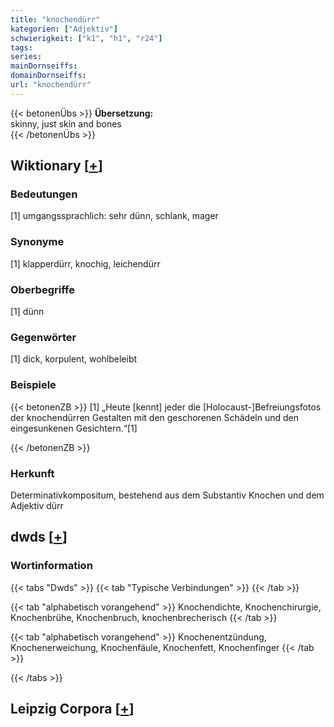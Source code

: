 ```yaml
---
title: "knochendürr"
kategorien: ["Adjektiv"]
schwierigkeit: ["k1", "h1", "r24"]
tags:
series:
mainDornseiffs:
domainDornseiffs:
url: "knochendürr"
---
```


{{< betonenÜbs >}}
**Übersetzung:**  
skinny, just skin and bones  
{{< /betonenÜbs >}}

## Wiktionary [[+](https://de.wiktionary.org/wiki/knochendürr)]

### Bedeutungen
[1] umgangssprachlich: sehr dünn, schlank, mager  

### Synonyme
[1] klapperdürr, knochig, leichendürr  

### Oberbegriffe
[1] dünn  

### Gegenwörter
[1] dick, korpulent, wohlbeleibt  

### Beispiele
{{< betonenZB >}}
[1] „Heute [kennt] jeder die [Holocaust-]Befreiungsfotos der knochendürren Gestalten mit den geschorenen Schädeln und den eingesunkenen Gesichtern.“[1]  

{{< /betonenZB >}}
### Herkunft
Determinativkompositum, bestehend aus dem Substantiv Knochen und dem Adjektiv dürr  



## dwds [[+](https://www.dwds.de/wb/knochendürr)]

### Wortinformation
{{< tabs "Dwds" >}}
{{< tab "Typische Verbindungen" >}}
{{< /tab >}}

{{< tab "alphabetisch vorangehend" >}}
Knochendichte, Knochenchirurgie, Knochenbrühe, Knochenbruch, knochenbrecherisch
{{< /tab >}}

{{< tab "alphabetisch vorangehend" >}}
Knochenentzündung, Knochenerweichung, Knochenfäule, Knochenfett, Knochenfinger
{{< /tab >}}

{{< /tabs >}}

## Leipzig Corpora [[+](https://corpora.uni-leipzig.de/en/res?word=knochendürr&corpusId=deu_newscrawl-public_2018)]

